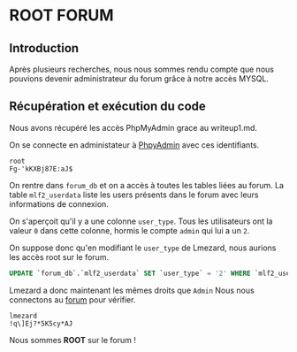 # ROOT FORUM
## Introduction
Après plusieurs recherches, nous nous sommes rendu compte que nous pouvions devenir administrateur du forum grâce à notre accès MYSQL.

## Récupération et exécution du code
Nous avons récupéré les accès PhpMyAdmin grace au writeup1.md.

On se connecte en administateur à [PhpyAdmin](https://192.168.56.101/phpmyadmin/) avec ces identifiants.
```
root
Fg-'kKXBj87E:aJ$
```
On rentre dans `forum_db` et on a accès à toutes les tables liées au forum.
La table `mlf2_userdata` liste les users présents dans le forum avec leurs informations de connexion.

On s'aperçoit qu'il y a une colonne `user_type`. Tous les utilisateurs ont la valeur `0` dans cette colonne, hormis le compte `admin` qui lui a un `2`.

On suppose donc qu'en modifiant le `user_type` de Lmezard, nous aurions les accès root sur le forum.  
```SQL
UPDATE `forum_db`.`mlf2_userdata` SET `user_type` = '2' WHERE `mlf2_userdata`.`user_name` = 'lmezard';
```
Lmezard a donc maintenant les mêmes droits que `Admin`
Nous nous connectons au [forum](https://192.168.56.101/forum/index.php?mode=login) pour vérifier.

```
lmezard
!q\]Ej?*5K5cy*AJ
```
Nous sommes **ROOT** sur le forum !
